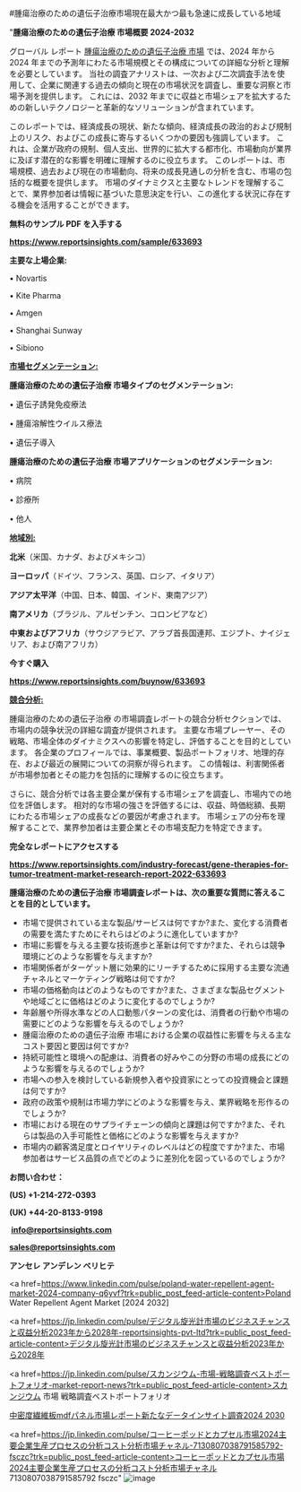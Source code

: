 #腫瘍治療のための遺伝子治療市場現在最大かつ最も急速に成長している地域

"<strong>腫瘍治療のための遺伝子治療 市場概要 2024-2032</strong>

グローバル レポート <a href=https://www.reportsinsights.com/sample/633693>腫瘍治療のための遺伝子治療 市場</a> では、2024 年から 2024 年までの予測年にわたる市場規模とその構成についての詳細な分析と理解を必要としています。 当社の調査アナリストは、一次および二次調査手法を使用して、企業に関連する過去の傾向と現在の市場状況を調査し、重要な洞察と市場予測を提供します。 これには、2032 年までに収益と市場シェアを拡大​​するための新しいテクノロジーと革新的なソリューションが含まれています。

このレポートでは、経済成長の現状、新たな傾向、経済成長の政治的および規制上のリスク、およびこの成長に寄与するいくつかの要因も強調しています。 これは、企業が政府の規制、個人支出、世界的に拡大する都市化、市場動向が業界に及ぼす潜在的な影響を明確に理解するのに役立ちます。 このレポートは、市場規模、過去および現在の市場動向、将来の成長見通しの分析を含む、市場の包括的な概要を提供します。 市場のダイナミクスと主要なトレンドを理解することで、業界参加者は情報に基づいた意思決定を行い、この進化する状況に存在する機会を活用することができます。

<strong><b>無料のサンプル PDF を入手する</b></strong>

<a href=https://www.reportsinsights.com/sample/633693><strong><u>https://www.reportsinsights.com/sample/633693</u></strong></a>

<strong>主要な上場企業:</strong>

• Novartis

• Kite Pharma

• Amgen

• Shanghai Sunway

• Sibiono

<strong><u>市場セグメンテーション</u></strong><strong><u>:</u></strong>

<strong>腫瘍治療のための遺伝子治療 市場タイプのセグメンテーション:</strong>

• 遺伝子誘発免疫療法

• 腫瘍溶解性ウイルス療法

• 遺伝子導入

<strong>腫瘍治療のための遺伝子治療 市場アプリケーションのセグメンテーション:</strong>

• 病院

• 診療所

• 他人

<strong><u>地域別</u></strong><strong><u>:</u></strong>

<strong>北米</strong>（米国、カナダ、およびメキシコ）

<strong>ヨーロッパ</strong>（ドイツ、フランス、英国、ロシア、イタリア）

<strong>アジア太平洋</strong>（中国、日本、韓国、インド、東南アジア）

<strong>南アメリカ</strong>（ブラジル、アルゼンチン、コロンビアなど）

<strong>中東およびアフリカ</strong>（サウジアラビア、アラブ首長国連邦、エジプト、ナイジェリア、および南アフリカ）

<strong>今すぐ購入</strong>

<a href=https://www.reportsinsights.com/buynow/633693><strong><u>https://www.reportsinsights.com/buynow/633693</u></strong></a>

<strong><u>競合分析:</u></strong>

腫瘍治療のための遺伝子治療 の市場調査レポートの競合分析セクションでは、市場内の競争状況の詳細な調査が提供されます。 主要な市場プレーヤー、その戦略、市場全体のダイナミクスへの影響を特定し、評価することを目的としています。 各企業のプロフィールでは、事業概要、製品ポートフォリオ、地理的存在、および最近の展開についての洞察が得られます。 この情報は、利害関係者が市場参加者とその能力を包括的に理解するのに役立ちます。

さらに、競合分析では各主要企業が保有する市場シェアを調査し、市場内での地位を評価します。 相対的な市場の強さを評価するには、収益、時価総額、長期にわたる市場シェアの成長などの要因が考慮されます。 市場シェアの分布を理解することで、業界参加者は主要企業とその市場支配力を特定できます。

<strong>完全なレポートにアクセスする</strong>

<a href=https://www.reportsinsights.com/industry-forecast/gene-therapies-for-tumor-treatment-market-research-report-2022-633693><strong><u><b>https://www.reportsinsights.com/industry-forecast/gene-therapies-for-tumor-treatment-market-research-report-2022-633693</b></u></strong></a>

<strong><b>腫瘍治療のための遺伝子治療 市場調査レポートは、次の重要な質問に答えることを目的としています。</b></strong>
<ul>
  <li>市場で提供されている主な製品/サービスは何ですか?また、変化する消費者の需要を満たすためにそれらはどのように進化していますか?</li>
  <li>市場に影響を与える主要な技術進歩と革新は何ですか?また、それらは競争環境にどのような影響を与えますか?</li>
  <li>市場関係者がターゲット層に効果的にリーチするために採用する主要な流通チャネルとマーケティング戦略は何ですか?</li>
  <li>市場の価格動向はどのようなものですか?また、さまざまな製品セグメントや地域ごとに価格はどのように変化するのでしょうか?</li>
  <li>年齢層や所得水準などの人口動態パターンの変化は、消費者の行動や市場の需要にどのような影響を与えるのでしょうか?</li>
  <li>腫瘍治療のための遺伝子治療 市場における企業の収益性に影響を与える主なコスト要因と要因は何ですか?</li>
  <li>持続可能性と環境への配慮は、消費者の好みやこの分野の市場の成長にどのような影響を与えるのでしょうか?</li>
  <li>市場への参入を検討している新規参入者や投資家にとっての投資機会と課題は何ですか?</li>
  <li>政府の政策や規制は市場力学にどのような影響を与え、業界戦略を形作るのでしょうか?</li>
  <li>市場における現在のサプライチェーンの傾向と課題は何ですか?また、それらは製品の入手可能性と価格にどのような影響を与えますか?</li>
  <li>市場内の顧客満足度とロイヤリティのレベルはどの程度ですか?また、市場参加者はサービス品質の点でどのように差別化を図っているのでしょうか?</li>
</ul>
<strong>お問い合わせ：</strong>

<strong>(US) +1-214-272-0393</strong>

<strong>(UK) +44-20-8133-9198</strong>

<strong> </strong><a href=info@reportsinsights.com><strong><u>info@reportsinsights.com</u></strong></a>

<a href=sales@reportsinsights.com><strong><u>sales@reportsinsights.com</u></strong></a>

<strong>アンセレ アンデレン ベリヒテ</strong>

<a href=https://www.linkedin.com/pulse/poland-water-repellent-agent-market-2024-company-q6yvf?trk=public_post_feed-article-content>Poland Water Repellent Agent Market [2024 2032]</a>

<a href=https://jp.linkedin.com/pulse/デジタル旋光計市場のビジネスチャンスと収益分析2023年から2028年-reportsinsights-pvt-ltd?trk=public_post_feed-article-content>デジタル旋光計市場のビジネスチャンスと収益分析2023年から2028年</a>

<a href=https://jp.linkedin.com/pulse/スカンジウム-市場-戦略調査ベストポートフォリオ-market-report-news?trk=public_post_feed-article-content>スカンジウム 市場 戦略調査ベストポートフォリオ</a>

<a href=https://www.linkedin.com/pulse/中密度繊維板mdfパネル市場レポート新たなデータインサイト調査2024-2030-reports-insights-expert-qwkhf/>中密度繊維板mdfパネル市場レポート新たなデータインサイト調査2024 2030</a>

<a href=https://jp.linkedin.com/pulse/コーヒーポッドとカプセル市場2024主要企業生産プロセスの分析コスト分析市場チャネル-7130807038791585792-fsczc?trk=public_post_feed-article-content>コーヒーポッドとカプセル市場2024主要企業生産プロセスの分析コスト分析市場チャネル 7130807038791585792 fsczc</a>"
![image](https://github.com/ahaan12367/RIMarket24/assets/158471582/c5efcce2-3654-418c-a892-ab0651877808)
